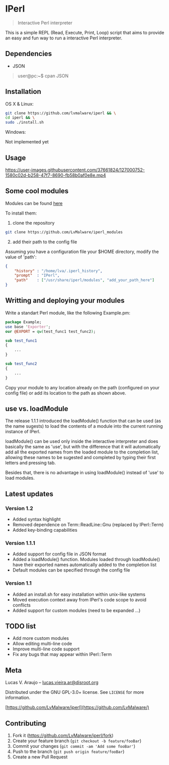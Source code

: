 # IPerl
> Interactive Perl interpreter

This is a simple REPL (Read, Execute, Print, Loop) script that aims to provide an easy and fun way to run a interactive Perl interpreter.

## Dependencies
- JSON
> user@pc:~$ cpan JSON

## Installation

OS X & Linux:

```bash
git clone https://github.com/lvmalware/iperl && \
cd iperl && \
sudo ./install.sh
```

Windows:

Not implemented yet

## Usage

https://user-images.githubusercontent.com/37661824/127000752-1580c02d-b258-47f7-8690-fb58b0af0e8e.mp4


## Some cool modules

Modules can be found [here](https://github.com/LvMalware/iperl_modules)

To install them:

1. clone the repository

```bash
git clone https://github.com/LvMalware/iperl_modules
```

2. add their path to the config file

Assuming you have a configuration file your $HOME directory, modify the value of 'path':

```JSON
{
    "history" : "/home/lva/.iperl_history",
    "prompt"  : "IPerl",
    "path"    : ["/usr/share/iperl/modules", "add_your_path_here"]
}

```

## Writting and deploying your modules

Write a standart Perl module, like the following Example.pm:

```perl
package Example;
use base 'Exporter';
our @EXPORT = qw(test_func1 test_func2);

sub test_func1
{
    ...
}

sub test_func2
{
    ...
}
```

Copy your module to any location already on the path (configured on your config file) or add its location to the path as shown above.

## use vs. loadModule

The release 1.1.1 introduced the loadModule() function that can be used (as the name sugests) to load the contents of a module into the current running instance of IPerl.

loadModule() can be used only inside the interactive interpreter and does basically the same as 'use', but with the difference that it will automatically add all the exported names from the loaded module to the completion list, allowing these names to be sugested and completed by typing their first letters and pressing tab.

Besides that, there is no advantage in using loadModule() instead of 'use' to load modules.

## Latest updates

### Version 1.2
- Added syntax highlight
- Removed dependence on Term::ReadLine::Gnu (replaced by IPerl::Term)
- Added key-binding capabilities

### Version 1.1.1
- Added support for config file in JSON format
- Added a loadModule() function. Modules loaded through loadModule() have their exported names automatically added to the completion list
- Default modules can be specified through the config file

### Version 1.1
- Added an install.sh for easy installation within unix-like systems
- Moved execution context away from IPerl's code scope to avoid conflicts
- Added support for custom modules (need to be expanded ...)

## TODO list

- Add more custom modules
- Allow editing multi-line code
- Improve multi-line code support
- Fix any bugs that may appear within IPerl::Term

## Meta

Lucas V. Araujo – lucas.vieira.ar@disroot.org

Distributed under the GNU GPL-3.0+ license. See ``LICENSE`` for more information.

[https://github.com/LvMalware/iperl](https://github.com/LvMalware/)

## Contributing

1. Fork it (<https://github.com/LvMalware/iperl/fork>)
2. Create your feature branch (`git checkout -b feature/fooBar`)
3. Commit your changes (`git commit -am 'Add some fooBar'`)
4. Push to the branch (`git push origin feature/fooBar`)
5. Create a new Pull Request
